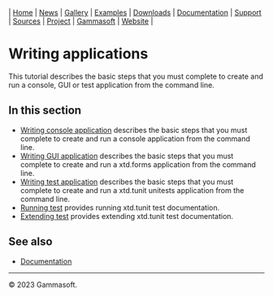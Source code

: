 | [Home](home.md) | [News](news.md) | [Gallery](gallery.md) | [Examples](examples.md) | [Downloads](downloads.md) | [Documentation](documentation.md) | [Support](support.md) | [Sources](https://github.com/gammasoft71/xtd) | [Project](https://sourceforge.net/projects/xtdpro/) | [Gammasoft](gammasoft.md) | [Website](https://gammasoft71.github.io/xtd) |

# Writing applications

This tutorial describes the basic steps that you must complete to create and run a console, GUI or test application from the command line.

## In this section

* [Writing console application](writing_applicaion_console.md) describes the basic steps that you must complete to create and run a console application from the command line.
* [Writing GUI application](writing_applicaion_gui.md) describes the basic steps that you must complete to create and run a xtd.forms application from the command line.
* [Writing test application](writing_applicaion_test.md) describes the basic steps that you must complete to create and run a xtd.tunit unitests application from the command line.
* [Running test](writing_applicaion_running_test.md) provides running xtd.tunit test documentation.
* [Extending test](writing_applicaion_extending_test.md) provides extending xtd.tunit test documentation.

## See also

* [Documentation](documentation.md)

______________________________________________________________________________________________

© 2023 Gammasoft.
